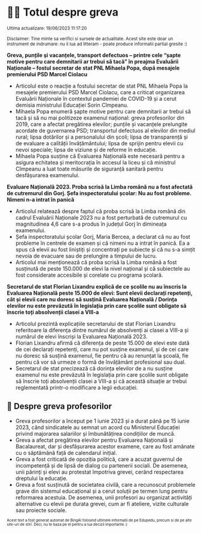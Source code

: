 # 👩‍🏫 Totul despre greva
<sub>Ultima actualizare: 19/06/2023 11:17:20</sub>

<sub>Disclaimer: Tine minte sa verifici si sursele de actualitate. Acest site este doar un instrument de indrumare: nu il lua ad litteram - poate produce informatii partial gresite :)</sub>

**Greva, punțile și vacanțele, transport defectuos – printre cele “șapte motive pentru care demnitarii ar trebui să tacă” în preajma Evaluării Naționale – fostul secretar de stat PNL Mihaela Popa, după mesajele premierului PSD Marcel Ciolacu**

- Articolul este o reacție a fostului secretar de stat PNL Mihaela Popa la mesajele premierului PSD Marcel Ciolacu, care a criticat organizarea Evaluării Naționale în contextul pandemiei de COVID-19 și a cerut demisia ministrului Educației Sorin Cîmpeanu.
- Mihaela Popa enumeră șapte motive pentru care demnitarii ar trebui să tacă și să nu mai politizeze examenul național: greva profesorilor din 2019, care a afectat pregătirea elevilor; punțile și vacanțele prelungite acordate de guvernarea PSD; transportul defectuos al elevilor din mediul rural; lipsa dotărilor și a personalului din școli; lipsa de transparență și de evaluare a calității învățământului; lipsa de sprijin pentru elevii cu nevoi speciale; lipsa de viziune și de reforme în educație.
- Mihaela Popa susține că Evaluarea Națională este necesară pentru a asigura echitatea și meritocrația în accesul la liceu și că ministrul Cîmpeanu a luat toate măsurile de siguranță sanitară pentru desfășurarea examenului.

**Evaluare Națională 2023. Proba scrisă la Limba română nu a fost afectată de cutremurul din Gorj. Șefa inspectoratului școlar: Nu au fost probleme. Nimeni n-a intrat în panică**

- Articolul relatează despre faptul că proba scrisă la Limba română din cadrul Evaluării Naționale 2023 nu a fost perturbată de cutremurul cu magnitudinea 4,6 care s-a produs în județul Gorj în dimineața examenului.
- Șefa inspectoratului școlar Gorj, Maria Bercea, a declarat că nu au fost probleme în centrele de examen și că nimeni nu a intrat în panică. Ea a spus că elevii au fost liniștiți și concentrați pe subiecte și că nu s-a simțit nevoia de evacuare sau de prelungire a timpului de lucru.
- Articolul mai menționează că proba scrisă la Limba română a fost susținută de peste 150.000 de elevi la nivel național și că subiectele au fost considerate accesibile și corelate cu programa școlară.

**Secretarul de stat Florian Lixandru explică de ce școlile nu au înscris la Evaluarea Națională peste 15.000 de elevi: Sunt elevii declarați repetenți, cât și elevii care nu doresc să susțină Evaluarea Națională / Dorința elevilor nu este prevăzută în legislația prin care școlile sunt obligate să înscrie toți absolvenții clasei a VIII-a**

- Articolul prezintă explicațiile secretarului de stat Florian Lixandru referitoare la diferența dintre numărul de absolvenți ai clasei a VIII-a și numărul de elevi înscriși la Evaluarea Națională 2023.
- Florian Lixandru afirmă că diferența de peste 15.000 de elevi este dată de cei declarați repetenți, care nu pot susține examenul, și de cei care nu doresc să susțină examenul, fie pentru că au renunțat la școală, fie pentru că vor să urmeze o formă de învățământ profesional sau dual.
- Secretarul de stat precizează că dorința elevilor de a nu susține examenul nu este prevăzută în legislația prin care școlile sunt obligate să înscrie toți absolvenții clasei a VIII-a și că această situație ar trebui reglementată printr-o modificare a legii educației.

## 🏫 Despre greva profesorilor

- Greva profesorilor a început pe 1 iunie 2023 și a durat până pe 15 iunie 2023, când sindicatele au semnat un acord cu Ministerul Educației privind majorarea salariilor și îmbunătățirea condițiilor de muncă.
- Greva a afectat pregătirea elevilor pentru Evaluarea Națională și Bacalaureat, dar și desfășurarea acestor examene, care au fost amânate cu o săptămână față de calendarul inițial.
- Greva a fost criticată de opoziția politică, care a acuzat guvernul de incompetență și de lipsă de dialog cu partenerii sociali. De asemenea, unii părinți și elevi au protestat împotriva grevei, cerând respectarea dreptului la educație.
- Greva a fost susținută de societatea civilă, care a recunoscut problemele grave din sistemul educațional și a cerut soluții pe termen lung pentru reformarea acestuia. De asemenea, unii profesori au organizat activități alternative cu elevii pe durata grevei, cum ar fi ateliere, vizite culturale sau proiecte sociale.


<sub><sub>Acest text a fost generat automat de BingAI folosind ultimele informatii de pe Edupedu, precum si de pe alte site-uri de stiri. Deci, nu te baza pe el pentru a lua decizii importante :)</sub></sub>